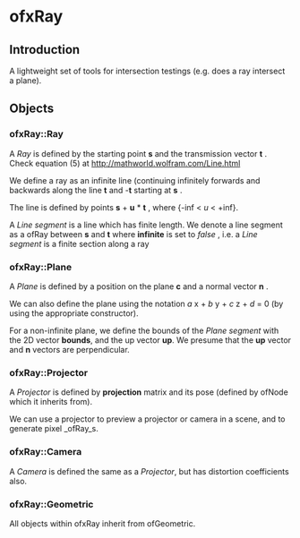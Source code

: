 # ofxRay

## Introduction

A lightweight set of tools for intersection testings (e.g. does a ray intersect a plane).

## Objects

### ofxRay::Ray

A _Ray_ is defined by the starting point __s__ and the transmission vector __t__ . Check equation (5) at http://mathworld.wolfram.com/Line.html

We define a ray as an infinite line (continuing infinitely forwards and backwards along the line __t__ and -__t__ starting at __s__ .

The line is defined by points __s__ + __u__ * __t__ , where {-inf < _u_ < +inf}.

A _Line segment_ is a line which has finite length. We denote a line segment as a ofRay between __s__ and __t__ where __infinite__ is set to _false_ , i.e. a _Line segment_ is a finite section along a ray

### ofxRay::Plane

A _Plane_ is defined by a position on the plane  __c__ and a normal vector __n__ .

We can also define the plane using the notation _a_ x + _b_ y + _c_ z + _d_ = 0 (by using the appropriate constructor).

For a non-infinite plane, we define the bounds of the _Plane segment_ with the 2D vector __bounds__, and the up vector __up__. We presume that the __up__ vector and __n__ vectors are perpendicular.

### ofxRay::Projector

A _Projector_ is defined by __projection__ matrix and its pose (defined by ofNode which it inherits from).

We can use a projector to preview a projector or camera in a scene, and to generate pixel _ofRay_s.

### ofxRay::Camera

A _Camera_ is defined the same as a _Projector_, but has distortion coefficients also.

### ofxRay::Geometric

All objects within ofxRay inherit from ofGeometric. 
